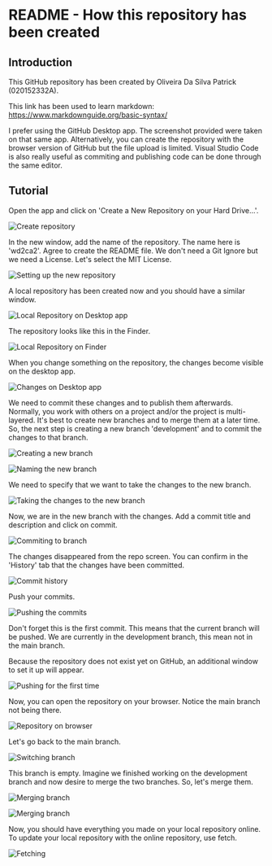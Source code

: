 # README - How this repository has been created

## Introduction

This GitHub repository has been created by Oliveira Da Silva Patrick (020152332A).

This link has been used to learn markdown: https://www.markdownguide.org/basic-syntax/

I prefer using the GitHub Desktop app. The screenshot provided were taken on that same app.
Alternatively, you can create the repository with the browser version of GitHub but the file
upload is limited. Visual Studio Code is also really useful as commiting and publishing code
can be done through the same editor.

## Tutorial

Open the app and click on 'Create a New Repository on your Hard Drive...'.
   
![Create repository](images/01-create-repo.png)

In the new window, add the name of the repository. The name here is 'wd2ca2'.
Agree to create the README file.
We don't need a Git Ignore but we need a License. Let's select the MIT License.

![Setting up the new repository](images/02-setting-up-new-repo.png)

A local repository has been created now and you should have a similar window.

![Local Repository on Desktop app](images/03-new-repo-desktop-app.png)

The repository looks like this in the Finder.

![Local Repository on Finder](images/04-new-repo-finder.png)

When you change something on the repository, the changes become visible on the desktop app.

![Changes on Desktop app](images/05-repo-after-first-changes.png)

We need to commit these changes and to publish them afterwards.
Normally, you work with others on a project and/or the project is multi-layered.
It's best to create new branches and to merge them at a later time.
So, the next step is creating a new branch 'development' and to commit the changes to that branch.

![Creating a new branch](images/06-creating-new-branch.png)

![Naming the new branch](images/07-naming-new-branch.png)

We need to specify that we want to take the changes to the new branch.

![Taking the changes to the new branch](images/08-taking-changes-to-new-branch.png)

Now, we are in the new branch with the changes. Add a commit title and description and click on commit.

![Commiting to branch](images/09-repo-in-new-branch.png)

The changes disappeared from the repo screen. You can confirm in the 'History' tab 
that the changes have been committed.

![Commit history](images/10-changes-history.png)

Push your commits.

![Pushing the commits](images/11-pushing.png)

Don't forget this is the first commit. This means that the current branch will be
pushed. We are currently in the development branch, this mean not in the main branch.

Because the repository does not exist yet on GitHub, an additional window to set it up
will appear.

![Pushing for the first time](images/12-preparing-push.png)

Now, you can open the repository on your browser. Notice the main branch not being there.

![Repository on browser](images/13-repo-browser.png)

Let's go back to the main branch.

![Switching branch](images/14-switching-branch.png)

This branch is empty. Imagine we finished working on the development branch and 
now desire to merge the two branches. So, let's merge them.

![Merging branch](images/15-merging-branches.png)

![Merging branch](images/16-select-branch.png)

Now, you should have everything you made on your local repository online.
To update your local repository with the online repository, use fetch.

![Fetching](images/17-fetch.png)